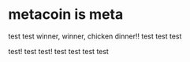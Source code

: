 # metacoin is meta

test
test
winner, winner, chicken dinner!!
test
test
test

test!
test
test!
test
test
test
test
